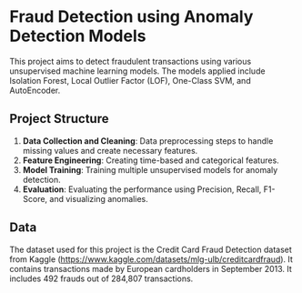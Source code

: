 # Fraud Detection using Anomaly Detection Models

This project aims to detect fraudulent transactions using various unsupervised machine learning models. The models applied include Isolation Forest, Local Outlier Factor (LOF), One-Class SVM, and AutoEncoder.

## Project Structure
1. **Data Collection and Cleaning**: Data preprocessing steps to handle missing values and create necessary features.
2. **Feature Engineering**: Creating time-based and categorical features.
3. **Model Training**: Training multiple unsupervised models for anomaly detection.
4. **Evaluation**: Evaluating the performance using Precision, Recall, F1-Score, and visualizing anomalies.

## Data
The dataset used for this project is the Credit Card Fraud Detection dataset from Kaggle (https://www.kaggle.com/datasets/mlg-ulb/creditcardfraud). 
It contains transactions made by European cardholders in September 2013. It includes 492 frauds out of 284,807 transactions.
